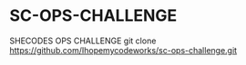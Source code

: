 # SC-OPS-CHALLENGE
SHECODES OPS CHALLENGE
git clone https://github.com/Ihopemycodeworks/sc-ops-challenge.git
